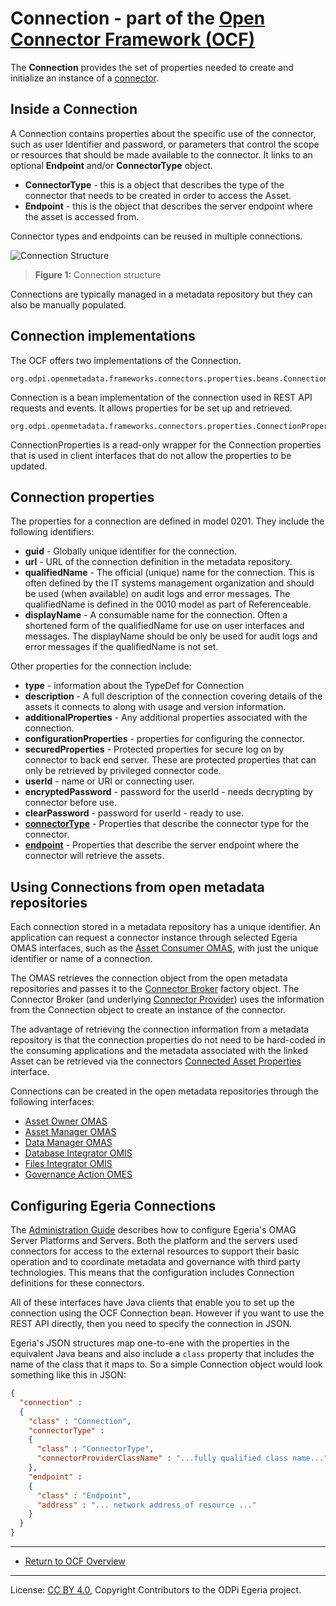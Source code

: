 <!-- SPDX-License-Identifier: CC-BY-4.0 -->
<!-- Copyright Contributors to the ODPi Egeria project. -->

# Connection - part of the [Open Connector Framework (OCF)](../..)

The **Connection** provides the set of properties needed to create and initialize an instance
of a [connector](connector.md).

## Inside a Connection

A Connection contains properties about the specific use of the connector, such as
user Identifier and password, or parameters that control the scope or resources that should be
made available to the connector.
It links to an optional **Endpoint** and/or **ConnectorType** object.  

* **ConnectorType** - this is a object that describes the type of the connector that needs to be created in order to
access the Asset.
* **Endpoint** - this is the object that describes the server endpoint where the asset is accessed from.

Connector types and endpoints can be reused in multiple connections.

![Connection Structure](connection.png)
> **Figure 1:** Connection structure

Connections are typically managed in a metadata repository but they can also be manually populated.

## Connection implementations

The OCF offers two implementations of the Connection.

```
org.odpi.openmetadata.frameworks.connectors.properties.beans.Connection
```

Connection is a bean implementation of the connection used in REST API requests and events.  It allows properties for be
set up and retrieved.

```
org.odpi.openmetadata.frameworks.connectors.properties.ConnectionProperties
```

ConnectionProperties is a read-only wrapper for the Connection properties that is used in client interfaces that do not allow the 
properties to be updated.

## Connection properties

The properties for a connection are defined in model 0201.  They include the following identifiers:
 * **guid** - Globally unique identifier for the connection.
 * **url** - URL of the connection definition in the metadata repository.
 * **qualifiedName** - The official (unique) name for the connection.
 This is often defined by the IT systems management organization and should be used (when available) on
 audit logs and error messages.  The qualifiedName is defined in the 0010 model as part of Referenceable.
 * **displayName** - A consumable name for the connection.   Often a shortened form of the qualifiedName for use
 on user interfaces and messages.  The displayName should be only be used for audit logs and error messages
 if the qualifiedName is not set.

Other properties for the connection include:

* **type** - information about the TypeDef for Connection
* **description** - A full description of the connection covering details of the assets it connects to
along with usage and version information.
* **additionalProperties** - Any additional properties associated with the connection.
* **configurationProperties** - properties for configuring the connector.
* **securedProperties** - Protected properties for secure log on by connector to back end server.  These
are protected properties that can only be retrieved by privileged connector code.
* **userId** - name or URI or connecting user.
* **encryptedPassword** - password for the userId - needs decrypting by connector before use.
* **clearPassword** - password for userId - ready to use.
* **[connectorType](connector-type.md)** - Properties that describe the connector type for the connector.
* **[endpoint](endpoint.md)** - Properties that describe the server endpoint where the connector will retrieve the assets.


## Using Connections from open metadata repositories

Each connection stored in a metadata repository has a unique identifier.
An application can request a connector instance through selected Egeria OMAS interfaces, such
as the [Asset Consumer OMAS](../../../../access-services/asset-consumer), with just the unique identifier or name of a connection.  

The OMAS retrieves the connection object from the open metadata repositories and passes it to the [Connector Broker](connector-broker.md)
factory object.  The Connector Broker (and underlying [Connector Provider](connector-provider.md)) uses the information from the Connection object
to create an instance of the connector.

The advantage of retrieving the connection information from a metadata repository is that the connection properties
do not need to be hard-coded in the consuming applications and the metadata associated with the linked Asset
can be retrieved via the connectors [Connected Asset Properties](connected-asset-properties.md) interface.

Connections can be created in the open metadata repositories through the following interfaces:
* [Asset Owner OMAS](../../../../access-services/asset-owner)
* [Asset Manager OMAS](../../../../access-services/asset-manager)
* [Data Manager OMAS](../../../../access-services/data-manager)
* [Database Integrator OMIS](../../../../integration-services/database-integrator)
* [Files Integrator OMIS](../../../../integration-services/files-integrator)
* [Governance Action OMES](../../../../engine-services/governance-action)
 

## Configuring Egeria Connections

The [Administration Guide](https://egeria-project.org/guides/admin/servers) describes how to configure Egeria's
OMAG Server Platforms and Servers.  Both the platform and the servers used connectors for access to the
external resources to support their basic operation and to coordinate metadata and governance with
third party technologies.  This means that the configuration includes Connection definitions for these connectors.

All of these interfaces have Java clients that enable you to set up the connection using the OCF Connection bean.
However if you want to use the REST API directly, then you need to specify the connection in JSON.

Egeria's JSON structures map one-to-ene with the properties in the equivalent Java beans and also include
a `class` property that includes the name of the class that it maps to.  So a simple Connection object
would look something like this in JSON:

```json
{
  "connection" : 
  {
    "class" : "Connection",
    "connectorType" : 
    {
      "class" : "ConnectorType",
      "connectorProviderClassName" : "...fully qualified class name..."
    },
    "endpoint" : 
    {
      "class" : "Endpoint",
      "address" : "... network address of resource ..."
    }
  }
}
```

----
* [Return to OCF Overview](../..)
  
----
License: [CC BY 4.0](https://creativecommons.org/licenses/by/4.0/),
Copyright Contributors to the ODPi Egeria project.
